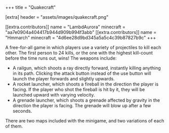 +++
title = "Quakecraft"

[extra]
header = "assets/images/quakecraft.png"

[[extra.contributors]]
name = "LambdAurora"
minecraft = "aa7e0904a404417b944d909b994f3abb"
[[extra.contributors]]
name = "Hmmarch"
minecraft = "4d6ee28d9bd345a5a5c4c39b87827b9c"
+++

A free-for-all game in which players use a variety of projectiles to kill each other. The first person to 24 kills, or the one with the highest kill-count before the time runs out, wins! The weapons include: 
- A railgun, which shoots a ray directly forward, instantly killing anything in its path. Clicking the attack button instead of the use button will launch the player forwards and slightly upwards. 
- A rocket launcher, which shoots a fireball in the direction the player is facing. If the player who shot the fireball is hit by it, they will be launched upward with varying velocity. 
- A grenade launcher, which shoots a grenade affected by gravity in the direction the player is facing. The grenade will blow up after a few seconds. 

There are two maps included with the minigame, and two variations of each of them. 